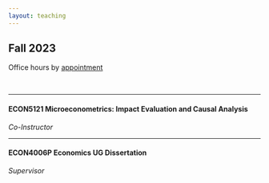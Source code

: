 ```yaml
---
layout: teaching
---
```


## Fall 2023   

Office hours by [appointment](https://docs.google.com/spreadsheets/d/1xcjBp5B8q5EL7fGfaQtTKAsvgT-PmvZvoh9l6F5y0s4/edit?usp=sharing) 

&nbsp;

---------------------------------------------------------------------------------------------

#### ECON5121 Microeconometrics: Impact Evaluation and Causal Analysis
*Co-Instructor*

---------------------------------------------------------------------------------------------

#### ECON4006P Economics UG Dissertation
*Supervisor*

<!-- ## Teaching Experience  

---------------------------------------------------------------------------------------------

### Primary Instructor
#### Introduction to Statistics and Econometrics
*Undergraduate Course, Syracuse University, Summer Session 2021 (Asynchronous Online)*

Course Feedback: 5.67/6

---------------------------------------------------------------------------------------------
 -->
<!-- ### Teaching Assistant
#### Latin American Economic Development
*Undergraduate Course, Syracuse University, Spring 2023*
#### Economics of Migration
*Undergraduate Course, Syracuse University, Spring 2023*
#### Economic Statistics
*Undergraduate Course, Syracuse University, Fall 2021*
#### Labor Economics
*Undergraduate Course, Syracuse University, Fall 2021*
#### Introduction to Statistics and Econometrics
*Undergraduate Course, Syracuse University, Fall 2020*
#### Intermediate Microeconomics
*Undergraduate Course, Syracuse University, Spring 2020 & Fall 2018*
#### Introductory Microeconomics
*Undergraduate Course, Syracuse University, Fall 2019*
#### Economic Ideas and Issues
*Undergraduate Course, Syracuse University, Spring 2019*

#### Mathematics for Economists
*Graduate Course, Syracuse University, Summer Session 2018*
#### Introduction to Mathematical Statistics
*Graduate Course, Duke University, Fall 2017*
 -->
<!-- [Back](./) -->
